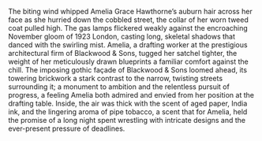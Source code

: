 The biting wind whipped Amelia Grace Hawthorne’s auburn hair across her face as she hurried down the cobbled street, the collar of her worn tweed coat pulled high.  The gas lamps flickered weakly against the encroaching November gloom of 1923 London, casting long, skeletal shadows that danced with the swirling mist.  Amelia, a drafting worker at the prestigious architectural firm of Blackwood & Sons, tugged her satchel tighter, the weight of her meticulously drawn blueprints a familiar comfort against the chill.  The imposing gothic façade of Blackwood & Sons loomed ahead, its towering brickwork a stark contrast to the narrow, twisting streets surrounding it; a monument to ambition and the relentless pursuit of progress, a feeling Amelia both admired and envied from her position at the drafting table.  Inside, the air was thick with the scent of aged paper, India ink, and the lingering aroma of pipe tobacco, a scent that for Amelia, held the promise of a long night spent wrestling with intricate designs and the ever-present pressure of deadlines.
